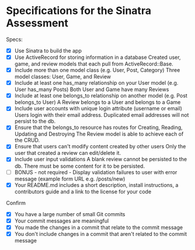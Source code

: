 # Specifications for the Sinatra Assessment

Specs:
- [x] Use Sinatra to build the app
- [x] Use ActiveRecord for storing information in a database
      Created user, game, and review models that each pull from ActiveRecord::Base.
- [x] Include more than one model class (e.g. User, Post, Category)
      Three model classes: User, Game, and Review
- [x] Include at least one has_many relationship on your User model (e.g. User has_many Posts)
      Both User and Game have many Reviews
- [x] Include at least one belongs_to relationship on another model (e.g. Post belongs_to User)
      A Review belongs to a User and belongs to a Game
- [x] Include user accounts with unique login attribute (username or email)
      Users login with their email address. Duplicated email addresses will not persist to the db.
- [x] Ensure that the belongs_to resource has routes for Creating, Reading, Updating and Destroying
      The Review model is able to achieve each of the CRUD.
- [x] Ensure that users can't modify content created by other users
      Only the user that created a review can edit/delete it.
- [x] Include user input validations
      A blank review cannot be persisted to the db. There must be some content for it to be persisted.
- [ ] BONUS - not required - Display validation failures to user with error message (example form URL e.g. /posts/new)
- [x] Your README.md includes a short description, install instructions, a contributors guide and a link to the license for your code

Confirm
- [x] You have a large number of small Git commits
- [x] Your commit messages are meaningful
- [x] You made the changes in a commit that relate to the commit message
- [x] You don't include changes in a commit that aren't related to the commit message
